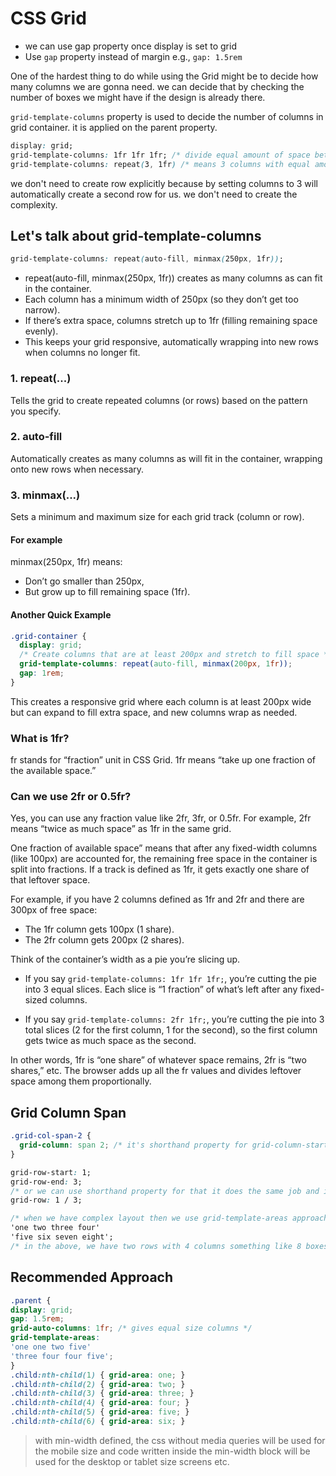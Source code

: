 # CSS Grid        
 
- we can use gap property once display is set to grid
- Use `gap` property instead of margin e.g., `gap: 1.5rem`

One of the hardest thing to do while using the Grid might be to decide how many columns we are gonna need. we can decide that by checking the number of boxes we might have if the design is already there.

`grid-template-columns` property is used to decide the number of columns in grid container. it is applied on the parent property.

```css
display: grid;
grid-template-columns: 1fr 1fr 1fr; /* divide equal amount of space between each column OR */
grid-template-columns: repeat(3, 1fr) /* means 3 columns with equal amount of space */
```
we don't need to create row explicitly because by setting columns to 3 will automatically create a second row for us. we don't need to create the complexity.


## Let's talk about grid-template-columns

```css
grid-template-columns: repeat(auto-fill, minmax(250px, 1fr));
```

- repeat(auto-fill, minmax(250px, 1fr)) creates as many columns as can fit in the container.
- Each column has a minimum width of 250px (so they don’t get too narrow).
- If there’s extra space, columns stretch up to 1fr (filling remaining space evenly).
- This keeps your grid responsive, automatically wrapping into new rows when columns no longer fit.

### 1. repeat(...)

Tells the grid to create repeated columns (or rows) based on the pattern you specify.

### 2. auto-fill

Automatically creates as many columns as will fit in the container, wrapping onto new rows when necessary.

### 3. minmax(...)

Sets a minimum and maximum size for each grid track (column or row).

#### For example

minmax(250px, 1fr) means:
- Don’t go smaller than 250px,
- But grow up to fill remaining space (1fr).

#### Another Quick Example

```css
.grid-container {
  display: grid;
  /* Create columns that are at least 200px and stretch to fill space */
  grid-template-columns: repeat(auto-fill, minmax(200px, 1fr));
  gap: 1rem;
}
```
This creates a responsive grid where each column is at least 200px wide but can expand to fill extra space, and new columns wrap as needed.

### What is 1fr?

fr stands for “fraction” unit in CSS Grid.
1fr means “take up one fraction of the available space.”

### Can we use 2fr or 0.5fr?

Yes, you can use any fraction value like 2fr, 3fr, or 0.5fr.
For example, 2fr means “twice as much space” as 1fr in the same grid.

One fraction of available space” means that after any fixed-width columns (like 100px) are accounted for, the remaining free space in the container is split into fractions. If a track is defined as 1fr, it gets exactly one share of that leftover space.

For example, if you have 2 columns defined as 1fr and 2fr and there are 300px of free space:
- The 1fr column gets 100px (1 share).
- The 2fr column gets 200px (2 shares).

Think of the container’s width as a pie you’re slicing up.

- If you say `grid-template-columns: 1fr 1fr 1fr;`, you’re cutting the pie into 3 equal slices. Each slice is “1 fraction” of what’s left after any fixed-sized columns.

- If you say `grid-template-columns: 2fr 1fr;`, you’re cutting the pie into 3 total slices (2 for the first column, 1 for the second), so the first column gets twice as much space as the second.

In other words, 1fr is “one share” of whatever space remains, 2fr is “two shares,” etc. The browser adds up all the fr values and divides leftover space among them proportionally.

## Grid Column Span

```css
.grid-col-span-2 {
  grid-column: span 2; /* it's shorthand property for grid-column-start and grid-column-end */
}
```

```css
grid-row-start: 1;
grid-row-end: 3;
/* or we can use shorthand property for that it does the same job and it is applied on the child property */
grid-row: 1 / 3; 
```

```css
/* when we have complex layout then we use grid-template-areas approach */
'one two three four'
'five six seven eight';
/* in the above, we have two rows with 4 columns something like 8 boxes in 2 rows

```
## Recommended Approach
```css
.parent {
display: grid;
gap: 1.5rem;
grid-auto-columns: 1fr; /* gives equal size columns */
grid-template-areas: 
'one one two five' 
'three four four five';
}
.child:nth-child(1) { grid-area: one; }
.child:nth-child(2) { grid-area: two; }
.child:nth-child(3) { grid-area: three; }
.child:nth-child(4) { grid-area: four; }
.child:nth-child(5) { grid-area: five; }
.child:nth-child(6) { grid-area: six; }
```

 
> with min-width defined, the css without media queries will be used for the mobile size and code written inside the min-width block will be used for the desktop or tablet size screens etc.

